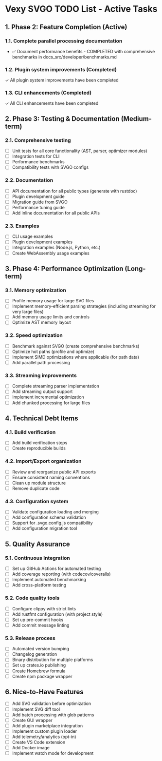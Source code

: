 # Vexy SVGO TODO List - Active Tasks

## 1. Phase 2: Feature Completion (Active)

### 1.1. Complete parallel processing documentation

- ✅ Document performance benefits - COMPLETED with comprehensive benchmarks in docs_src/developer/benchmarks.md

### 1.2. Plugin system improvements (Completed)

✓ All plugin system improvements have been completed

### 1.3. CLI enhancements (Completed)

✓ All CLI enhancements have been completed

## 2. Phase 3: Testing & Documentation (Medium-term)

### 2.1. Comprehensive testing

- [ ] Unit tests for all core functionality (AST, parser, optimizer modules)
- [ ] Integration tests for CLI
- [ ] Performance benchmarks
- [ ] Compatibility tests with SVGO configs

### 2.2. Documentation

- [ ] API documentation for all public types (generate with rustdoc)
- [ ] Plugin development guide
- [ ] Migration guide from SVGO
- [ ] Performance tuning guide
- [ ] Add inline documentation for all public APIs

### 2.3. Examples

- [ ] CLI usage examples
- [ ] Plugin development examples
- [ ] Integration examples (Node.js, Python, etc.)
- [ ] Create WebAssembly usage examples

## 3. Phase 4: Performance Optimization (Long-term)

### 3.1. Memory optimization

- [ ] Profile memory usage for large SVG files
- [ ] Implement memory-efficient parsing strategies (including streaming for very large files)
- [ ] Add memory usage limits and controls
- [ ] Optimize AST memory layout

### 3.2. Speed optimization

- [ ] Benchmark against SVGO (create comprehensive benchmarks)
- [ ] Optimize hot paths (profile and optimize)
- [ ] Implement SIMD optimizations where applicable (for path data)
- [ ] Add parallel path processing

### 3.3. Streaming improvements

- [ ] Complete streaming parser implementation
- [ ] Add streaming output support
- [ ] Implement incremental optimization
- [ ] Add chunked processing for large files

## 4. Technical Debt Items

### 4.1. Build verification

- [ ] Add build verification steps
- [ ] Create reproducible builds

### 4.2. Import/Export organization

- [ ] Review and reorganize public API exports
- [ ] Ensure consistent naming conventions
- [ ] Clean up module structure
- [ ] Remove duplicate code

### 4.3. Configuration system

- [ ] Validate configuration loading and merging
- [ ] Add configuration schema validation
- [ ] Support for .svgo.config.js compatibility
- [ ] Add configuration migration tool

## 5. Quality Assurance

### 5.1. Continuous Integration

- [ ] Set up GitHub Actions for automated testing
- [ ] Add coverage reporting (with codecov/coveralls)
- [ ] Implement automated benchmarking
- [ ] Add cross-platform testing

### 5.2. Code quality tools

- [ ] Configure clippy with strict lints
- [ ] Add rustfmt configuration (with project style)
- [ ] Set up pre-commit hooks
- [ ] Add commit message linting

### 5.3. Release process

- [ ] Automated version bumping
- [ ] Changelog generation
- [ ] Binary distribution for multiple platforms
- [ ] Set up crates.io publishing
- [ ] Create Homebrew formula
- [ ] Create npm package wrapper

## 6. Nice-to-Have Features

- [ ] Add SVG validation before optimization
- [ ] Implement SVG diff tool
- [ ] Add batch processing with glob patterns
- [ ] Create GUI wrapper
- [ ] Add plugin marketplace integration
- [ ] Implement custom plugin loader
- [ ] Add telemetry/analytics (opt-in)
- [ ] Create VS Code extension
- [ ] Add Docker image
- [ ] Implement watch mode for development

